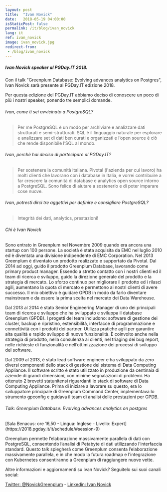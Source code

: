 ```yaml
---
layout: post
title:  "Ivan Novick"
date:   2018-05-19 04:00:00
isStaticPost: false
permalink: /it/blog/ivan_novick
lang: it
ref: ivan_novick
image: ivan_novick.jpg
redirect-from:
 - /blog/ivan_novick
---
```


<h5>Ivan Novick speaker al PGDay.IT 2018.</h5>

Con il talk "Greenplum Database: Evolving advances analytics on Postgres", Ivan Novick sarà presente al PGDay.IT edizione 2018.

Per questa edizione del PGDay.IT abbiamo deciso di conoscere un poco di più i nostri speaker, ponendo tre semplici domande.

<h6>Ivan, come ti sei avvicinato a PostgreSQL?</h6>

>Per me PostgreSQL è un modo per archiviare e analizzare dati strutturati e semi-strutturati. SQL è il linguaggio naturale per esplorare e analizzare set di dati ben curati e organizzati e l’open source è ciò che rende disponibile l’SQL al mondo.

<h6>Ivan, perchè hai deciso di partecipare al PGDay.IT?</h6>

>Per sostenere la comunità italiana. Pivotal (l'azienda per cui lavoro) ha molti clienti che lavorano con i database in Italia, e vorrei contribuire a far crescere la comunità di database e analytics open source intorno a PostgreSQL. Sono felice di aiutare a sostenerlo e di poter imparare cose nuove.

<h6>Ivan, potresti dirci tre aggettivi per definire e consigliare PostgreSQL?</h6>

>Integrità dei dati, analytics, prestazioni!

<h6>Chi è Ivan Novick</h6>

Sono entrato in Greenplum nel Novembre 2009 quando era ancora una startup con 100 persone. La società è stata acquisita da EMC nel luglio 2010 ed è diventata una divisione indipendente di EMC Corporation. Nel 2013 Greenplum è diventato un prodotto realizzato e supportato da Pivotal. Dal 2014 ad oggi, guido il prodotto Greenplum Database, lavorando come primary product manager. Essendo a stretto contatto con i nostri clienti ed il team di ricerca e sviluppo, guido la direzione generale del prodotto e la strategia di mercato. Lo sforzo continuo per migliorare il prodotto ed i rilasci agili, aumentano la quota di mercato e permettono ai nostri clienti di avere successo. Il mio obiettivo è guidare GPDB in modo da farlo diventare mainstream e da essere la prima scelta nel mercato dei Data Warehouse.

Dal 2013 al 2014 è stato Senior Engineering Manager di uno dei principali team di ricerca e sviluppo che ha sviluppato e sviluppa il database Greenplum (GPDB). I progetti del team includono: software di gestione dei cluster, backup e ripristino, estensibilità, interfacce di programmazione e connettività con i prodotti dei partner. Utilizza pratiche agili per garantire alta qualità e rapido sviluppo di nuove funzionalità. È coinvolto anche nella strategia di prodotto, nella consulenza ai clienti, nel triaging dei bug report, nelle richieste di funzionalità e nell’ottimizzazione dei processi di sviluppo del software.

Dal 2009 al 2013, è stato lead software engineer e ha sviluppato da zero diversi componenti dello stack di gestione del sistema di Data Computing Appliance. Il software scritto è stato utilizzato in produzione da centinaia di aziende di grandi dimensioni, con minime segnalazioni di problemi. Ha ottenuto 2 brevetti statunitensi riguardanti lo stack di software di Data Computing Appliance. Prima di iniziare a lavorare su questo, era lo sviluppatore principale di Greenplum Command Center, implementava lo strumento gpconfig e guidava il team di analisi delle prestazioni per GPDB.

<h6>Talk: Greenplum Database: Evolving advances analytics on postgres</h6>
[Sala Benacus: ore 16,50 - Lingua: Inglese - Livello: Expert](https://2018.pgday.it/it/schedule/#session-9)

Greenplum permette l’elaborazione massivamente parallela di dati con PostgreSQL, consentendo l’analisi di Petabyte di dati utilizzando l’interfaccia standard. Questo talk spiegherà come Greenplum consenta l’elaborazione massivamente parallela, e in che modo la futura roadmap e l’integrazione con Kubernetes consentiranno a Greenplum di raggiungere nuove vette.

Altre informazioni e aggiornamenti su Ivan Novick? Seguitelo sui suoi canali social:

[Twitter: @NovickGreenplum](https://twitter.com/novickgreenplum)  -  [Linkedin: Ivan Novick](https://www.linkedin.com/in/ivannovick/)
